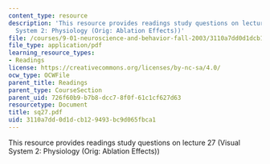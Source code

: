 ```yaml
---
content_type: resource
description: 'This resource provides readings study questions on lecture 27 (Visual
  System 2: Physiology (Orig: Ablation Effects))'
file: /courses/9-01-neuroscience-and-behavior-fall-2003/3110a7dd0d1dcb129493bc9d065fbca1_sq27.pdf
file_type: application/pdf
learning_resource_types:
- Readings
license: https://creativecommons.org/licenses/by-nc-sa/4.0/
ocw_type: OCWFile
parent_title: Readings
parent_type: CourseSection
parent_uid: 726f60b9-b7b8-dcc7-8f0f-61c1cf627d63
resourcetype: Document
title: sq27.pdf
uid: 3110a7dd-0d1d-cb12-9493-bc9d065fbca1
---
```

This resource provides readings study questions on lecture 27 (Visual System 2: Physiology (Orig: Ablation Effects))
